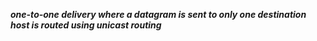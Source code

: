 ***one-to-one delivery where a datagram is sent to only one destination host is routed using unicast routing***


